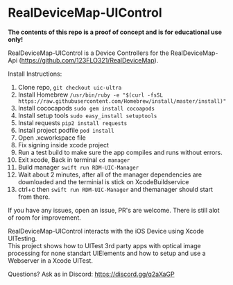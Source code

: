 # RealDeviceMap-UIControl

<strong>The contents of this repo is a proof of concept and is for educational use only!</strong>

RealDeviceMap-UIControl is a Device Controllers for the RealDeviceMap-Api (https://github.com/123FLO321/RealDeviceMap).

Install Instructions:

1. Clone repo, `git checkout uic-ultra`
2. Install Homebrew 
`/usr/bin/ruby -e "$(curl -fsSL https://raw.githubusercontent.com/Homebrew/install/master/install)"`
3. Install cococapods `sudo gem install cocoapods`
4. Install setup tools `sudo easy_install setuptools`
5. Instal requests `pip2 install requests`
6. Install project podfile `pod install`
7. Open .xcworkspace file
8. Fix signing inside xcode project
9. Run a test build to make sure the app compiles and runs without errors.
10. Exit xcode, Back in terminal `cd manager`
11. Build manager `swift run RDM-UIC-Manager`
12. Wait about 2 minutes, after all of the manager dependencies are downloaded and the terminial is stick on XcodeBuildservice
13. ctrl+c then `swift run RDM-UIC-Manager` and themanager should start from there.

If you have any issues, open an issue, PR's are welcome. There is still alot of room for improvement.

RealDeviceMap-UIControl interacts with the iOS Device using Xcode UITesting.<br>
This project shows how to UITest 3rd party apps with optical image processing for none standart UIElements and how to setup and use a Webserver in a Xcode UITest.

Questions? Ask as in Discord: https://discord.gg/q2aXaGP
